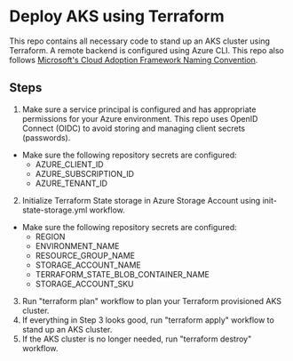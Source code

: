 # Deploy AKS using Terraform
This repo contains all necessary code to stand up an AKS cluster using Terraform.  A remote backend is configured using Azure CLI.  This repo also follows [Microsoft's Cloud Adoption Framework Naming Convention](https://learn.microsoft.com/en-us/azure/cloud-adoption-framework/ready/azure-best-practices/resource-naming).

## Steps

1. Make sure a service principal is configured and has appropriate permissions for your Azure environment. This repo uses OpenID Connect (OIDC) to avoid storing and managing client secrets (passwords).
- Make sure the following repository secrets are configured:
    - AZURE_CLIENT_ID
    - AZURE_SUBSCRIPTION_ID
    - AZURE_TENANT_ID
2. Initialize Terraform State storage in Azure Storage Account using init-state-storage.yml workflow.
- Make sure the following repository secrets are configured:
    - REGION
    - ENVIRONMENT_NAME
    - RESOURCE_GROUP_NAME
    - STORAGE_ACCOUNT_NAME
    - TERRAFORM_STATE_BLOB_CONTAINER_NAME
    - STORAGE_ACCOUNT_SKU
3. Run "terraform plan" workflow to plan your Terraform provisioned AKS cluster.
4. If everything in Step 3 looks good, run "terraform apply" workflow to stand up an AKS cluster.
5. If the AKS cluster is no longer needed, run "terraform destroy" workflow.
